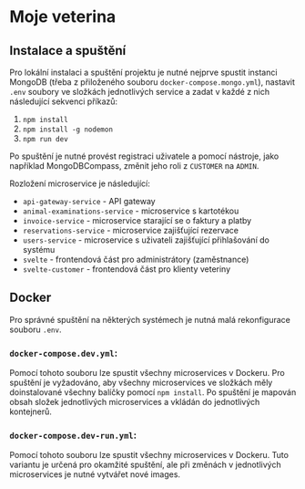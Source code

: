 # Moje veterina

## Instalace a spuštění
Pro lokální instalaci a spuštění projektu je nutné nejprve spustit
instanci MongoDB (třeba z přiloženého souboru `docker-compose.mongo.yml`), 
nastavit `.env` soubory ve složkách jednotlivých service 
a zadat v každé z nich následující sekvenci příkazů:

1. `npm install`
2. `npm install -g nodemon`
3. `npm run dev`

Po spuštění je nutné provést registraci uživatele a pomocí nástroje, 
jako například MongoDBCompass, změnit jeho roli z `CUSTOMER` na `ADMIN`.

Rozložení microservice je následující:
- `api-gateway-service` - API gateway
- `animal-examinations-service` - microservice s kartotékou
- `invoice-service` - microservice starající se o faktury a platby
- `reservations-service` - microservice zajišťující rezervace
- `users-service` - microservice s uživateli zajišťující přihlašování do systému
- `svelte` - frontendová část pro administrátory (zaměstnance)
- `svelte-customer` - frontendová část pro klienty veteriny

## Docker
Pro správné spuštění na některých systémech je nutná malá
rekonfigurace souboru `.env`.

### `docker-compose.dev.yml`:
Pomocí tohoto souboru lze spustit všechny microservices v Dockeru.
Pro spuštění je vyžadováno, aby všechny microservices ve složkách měly 
doinstalované všechny balíčky pomocí `npm install`. Po spuštění je 
mapován obsah složek jednotlivých microservices a vkládán do jednotlivých
kontejnerů.

### `docker-compose.dev-run.yml`:
Pomocí tohoto souboru lze spustit všechny microservices v Dockeru.
Tuto variantu je určená pro okamžité spuštění, ale při změnách
v jednotlivých microservices je nutné vytvářet nové images.